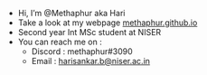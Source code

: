 - Hi, I’m @Methaphur aka Hari
- Take a look at my webpage [methaphur.github.io](https://methaphur.github.io)
- Second year Int MSc student at NISER
- You can reach me on :
  - Discord : methaphur#3090
  - Email   : harisankar.b@niser.ac.in


<!---
Methaphur/Methaphur is a ✨ special ✨ repository because its `README.md` (this file) appears on your GitHub profile.
You can click the Preview link to take a look at your changes.
--->
